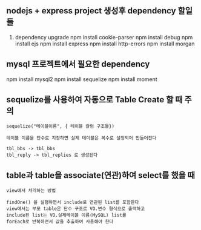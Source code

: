 ## nodejs + express project 생성후 dependency 할일 들

1. dependency upgrade
npm install cookie-parser
npm install debug
npm install ejs
npm install express
npm install http-errors
npm install morgan

## mysql 프로젝트에서 필요한 dependency
npm install mysql2
npm install sequelize
npm install moment

## sequelize를 사용하여 자동으로 Table Create 할 때 주의
    sequelize("테이블이름", { 테이블 칼럼 구조들})

    테이블 이름을 단수로 지정하면 실제 테이블은 복수로 설정되어 만들어진다

    tbl_bbs -> tbl_bbs
    tbl_reply -> tbl_replies 로 생성된다


## table과 table을 associate(연관)하여 select를 했을 때
    view에서 처리하는 방법

    findOne() 을 실행하면서 include로 연관된 list를 포함한다
    view에서는 부모 table은 단수 구조로 VO.변수 형식으로 출력하고
    include된 list는 VO.실제테이블 이름(MySQL) list를
    forEach로 반복하면서 값을 추출하여 사용해야 한다
